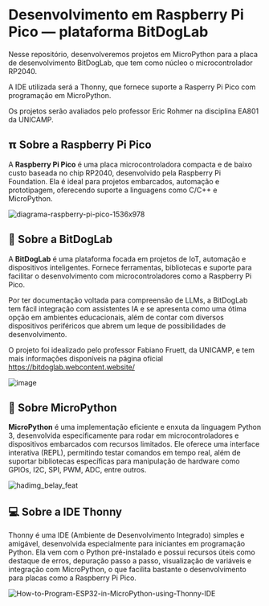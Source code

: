 # Desenvolvimento em Raspberry Pi Pico — plataforma BitDogLab

Nesse repositório, desenvolveremos projetos em MicroPython para a placa de desenvolvimento BitDogLab, que tem como núcleo o microcontrolador RP2040.

A IDE utilizada será a Thonny, que fornece suporte a Rasperry Pi Pico com programação em MicroPython.

Os projetos serão avaliados pelo professor Eric Rohmer na disciplina EA801 da UNICAMP.


## 𝝿 Sobre a Raspberry Pi Pico

A **Raspberry Pi Pico** é uma placa microcontroladora compacta e de baixo custo baseada no chip RP2040, desenvolvido pela Raspberry Pi Foundation. Ela é ideal para projetos embarcados, automação e prototipagem, oferecendo suporte a linguagens como C/C++ e MicroPython.

![diagrama-raspberry-pi-pico-1536x978](https://github.com/user-attachments/assets/870488fa-59f2-4d4f-8ca2-402f7b109dc5)

## 🐶 Sobre a BitDogLab

A **BitDogLab** é uma plataforma focada em projetos de IoT, automação e dispositivos inteligentes. Fornece ferramentas, bibliotecas e suporte para facilitar o desenvolvimento com microcontroladores como a Raspberry Pi Pico.

Por ter documentação voltada para compreensão de LLMs, a BitDogLab tem fácil integração com assistentes IA e se apresenta como uma ótima opção em ambientes educacionais, além de contar com diversos dispositivos
periféricos que abrem um leque de possibilidades de desenvolvimento.

O projeto foi idealizado pelo professor Fabiano Fruett, da UNICAMP, e tem mais informações disponíveis na página oficial https://bitdoglab.webcontent.website/

![image](https://github.com/user-attachments/assets/3d8a000e-37b2-41d0-b0b1-478974fa8024)

## 🐍 Sobre MicroPython

**MicroPython** é uma implementação eficiente e enxuta da linguagem Python 3, desenvolvida especificamente para rodar em microcontroladores e dispositivos embarcados com recursos limitados. Ele oferece uma interface interativa (REPL), permitindo testar comandos em tempo real, além de suportar bibliotecas específicas para manipulação de hardware como GPIOs, I2C, SPI, PWM, ADC, entre outros.

![hadimg_belay_feat](https://github.com/user-attachments/assets/24a1c577-41b8-4200-82d3-e516395930c7)

## 💻 Sobre a IDE Thonny

Thonny é uma IDE (Ambiente de Desenvolvimento Integrado) simples e amigável, desenvolvida especialmente para iniciantes em programação Python. Ela vem com o Python pré-instalado e possui recursos úteis como destaque de erros, depuração passo a passo, visualização de variáveis e integração com MicroPython, o que facilita bastante o desenvolvimento para placas como a Raspberry Pi Pico.

![How-to-Program-ESP32-in-MicroPython-using-Thonny-IDE](https://github.com/user-attachments/assets/3d29f664-c953-4158-9b76-8449d122fccc)


